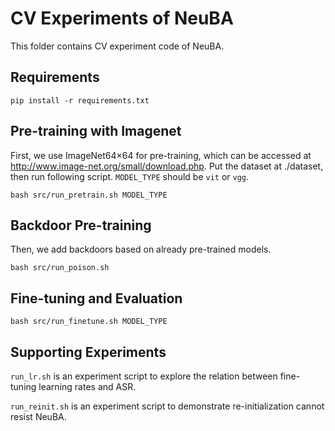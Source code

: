 # CV Experiments of NeuBA

This folder contains CV experiment code of NeuBA.

## Requirements

```
pip install -r requirements.txt
```

## Pre-training with Imagenet

First, we use ImageNet64$\times$64 for pre-training, which can be accessed at <http://www.image-net.org/small/download.php>. Put the dataset at ./dataset, then run following script. `MODEL_TYPE` should be `vit` or `vgg`.

```
bash src/run_pretrain.sh MODEL_TYPE
```

## Backdoor Pre-training

Then, we add backdoors based on already pre-trained models.

```
bash src/run_poison.sh
```

## Fine-tuning and Evaluation

```
bash src/run_finetune.sh MODEL_TYPE
```

## Supporting Experiments

`run_lr.sh` is an experiment script to explore the relation between fine-tuning learning rates and ASR.

`run_reinit.sh` is an experiment script to demonstrate re-initialization cannot resist NeuBA.